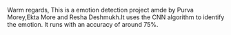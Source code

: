 Warm regards, 
  This is a emotion detection project amde by Purva Morey,Ekta More and Resha Deshmukh.It uses the CNN algorithm to identify the emotion.
 It runs with an accuracy of around 75%.
